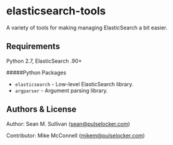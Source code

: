 elasticsearch-tools
===================

A variety of tools for making managing ElasticSearch a bit easier.

Requirements
------------

Python 2.7, ElasticSearch .90+

#####Python Packages

- `elasticsearch` - Low-level ElasticSearch library.
- `argparser` - Argument parsing library.

Authors & License
-----------------
Author: Sean M. Sullivan (<sean@pulselocker.com>)

Contributor: Mike McConnell (<mikem@pulselocker.com>)




